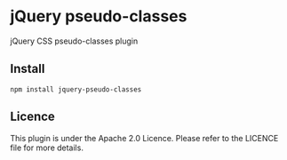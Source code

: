 # jQuery pseudo-classes
jQuery CSS pseudo-classes plugin

## Install
```
npm install jquery-pseudo-classes
```

## Licence
This plugin is under the Apache 2.0 Licence.
Please refer to the LICENCE file for more details.
